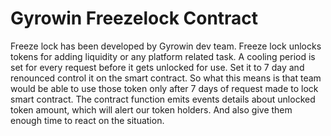 # Gyrowin Freezelock Contract

Freeze lock has been developed by Gyrowin dev team.
Freeze lock unlocks tokens for adding liquidity or any platform related task. A cooling period is set for every request before it gets unlocked for use.
Set it to 7 day and renounced control it on the smart contract. So what this means is that team would be able to use those token only after 7 days of request made to lock smart contract. The contract function emits events details about unlocked token amount, which will alert our token holders. And also give them enough time to react on the situation.

